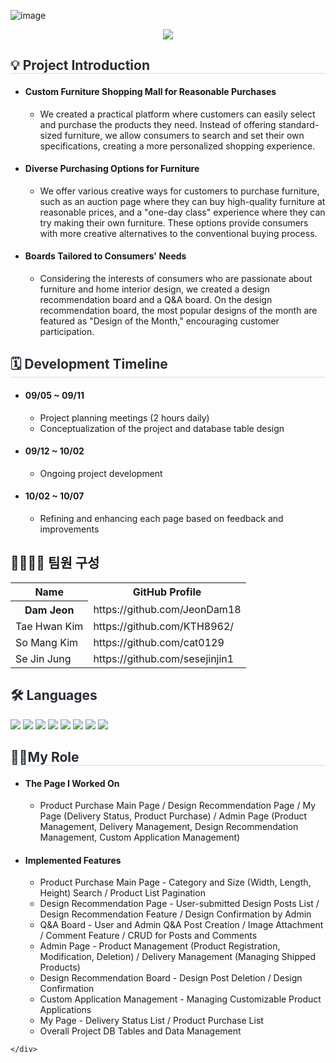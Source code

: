 ![image](https://github.com/user-attachments/assets/f79fff8f-607d-4f7b-bbd1-cae55a2a1020)<div align="center">
    <img src="https://capsule-render.vercel.app/api?type=waving&color=ff8002&height=260&text=FURNATURE&animation=&fontColor=ffffff&fontSize=50" />
    </div>
    
<div align="center">
<!--     <img src="" style="width:600px;"> -->
    </div> 
<div style="text-align:left;">
    <h2 style="border-bottom: 1px solid #d8dee4; color: #282d33;">💡 Project Introduction </h2>
     <ul>
        <li>  <h4>Custom Furniture Shopping Mall for Reasonable Purchases </h4>
            <ul>
                <li>We created a practical platform where customers can easily select and purchase the products they need. Instead of offering standard-sized furniture, we allow consumers to search and set their own specifications, creating a more personalized shopping experience.</li>
            </ul>
        </li>
        <li>  <h4>Diverse Purchasing Options for Furniture </h4>
            <ul>
                <li>We offer various creative ways for customers to purchase furniture, such as an auction page where they can buy high-quality furniture at reasonable prices, and a "one-day class" experience where they can try making their own furniture. These options                     provide consumers with more creative alternatives to the conventional buying process.</li>                    
            </ul>
        </li>
        <li>  <h4>Boards Tailored to Consumers' Needs </h4>
            <ul>
                <li>Considering the interests of consumers who are passionate about furniture and home interior design, we created a design recommendation board and a Q&A board. On the design recommendation board, the most popular designs of the month are featured as                         "Design of the Month," encouraging customer participation.</li>                          
            </ul>
        </li>
    </ul>
</div>
<div style="text-align:left;">
    <h2 style="border-bottom: 1px solid #d8dee4; color: #282d33;"> 🗓 Development Timeline </h2>  
    <ul>
        <li> <h4>09/05 ~ 09/11</h4>
            <ul>
                <li>Project planning meetings (2 hours daily)</li>
                <li>Conceptualization of the project and database table design</li>
            </ul>
        </li>
        <li> <h4>09/12 ~ 10/02</h4>
            <ul>
                <li>Ongoing project development</li>                    
            </ul>
        </li>
        <li> <h4>10/02 ~ 10/07</h4>
            <ul>
                <li>Refining and enhancing each page based on feedback and improvements</li>                          
            </ul>
        </li>
    </ul>
</div>
<div style= "text-align:left;"> 
    <div style="font-weight: 700; font-size: 15px; text-align: left; color: #282d33;">  </div> 
    </div>
    <div style= "text-align:left;">
    <h2 tabindex="-1" class="heading-element" dir="auto" >👨‍👩‍👦‍👦 팀원 구성</h2>
        <table >
            <tr>
                <th>Name</th>                    
                <th>GitHub Profile</th>
            </tr>
            <tr>
                <th>Dam Jeon</th>
                <td>https://github.com/JeonDam18</td>
            </tr>
            <tr>
                <td>Tae Hwan Kim</td>
                <td>https://github.com/KTH8962/</td>
            </tr>
            <tr>
                <td>So Mang Kim</td>
                <td>https://github.com/cat0129</td>
            </tr>
            <tr>
                <td>Se Jin Jung</td>
                <td>https://github.com/sesejinjin1</td>
            </tr>
            </table>
        </div>


<div style= "text-align:left;">
    <h2 style="color: #282d33;"> 🛠️ Languages </h2>
    <div style="margin: 0 auto; text-align: left;" align= "left"> <img src="https://img.shields.io/badge/Spring Boot-6DB33F?style=for-the-badge&logo=Spring Boot&logoColor=white">
          <img src="https://img.shields.io/badge/Vue.js-4FC08D?style=for-the-badge&logo=Vue.js&logoColor=white">
          <img src="https://img.shields.io/badge/MySQL-4479A1?style=for-the-badge&logo=MySQL&logoColor=white">
          <img src="https://img.shields.io/badge/Java-007396?style=for-the-badge&logo=Java&logoColor=white">
          <img src="https://img.shields.io/badge/jQuery-0769AD?style=for-the-badge&logo=jQuery&logoColor=white">
          <img src="https://img.shields.io/badge/CSS3-1572B6?style=for-the-badge&logo=CSS3&logoColor=white">
          <img src="https://img.shields.io/badge/HTML5-E34F26?style=for-the-badge&logo=HTML5&logoColor=white">
          <img src="https://img.shields.io/badge/Javascript-F7DF1E?style=for-the-badge&logo=Javascript&logoColor=white">
          </div>
    </div>
    <!--  <div style= "text-align:left;">
    <h2 style="border-bottom: 1px solid #d8dee4; color: #282d33;"> 📕 발표 PPT </h2>  
       <a href="" target="_blank">▶FURNATURE 발표 PPT</a>
       </div>           -->
   <!--    <div style= "text-align:left;">
    <h2 style="border-bottom: 1px solid #d8dee4; color: #282d33;"> 🎞 시연 영상 </h2>    
      <a href="https://www.youtube.com/watch?">▶FURNATURE 시연영상</a>
    </div> -->
    <div style= "text-align:left;">
    <h2 style="border-bottom: 1px solid #d8dee4; color: #282d33; ">   🙋‍♂️My Role </h2>       
       <ul>            
        <li><h4>The Page I Worked On</h4>
            <ul>                    
                <li>Product Purchase Main Page / Design Recommendation Page / My Page (Delivery Status, Product Purchase) / Admin Page (Product Management, Delivery Management, Design Recommendation Management, Custom Application Management)</li>
            </ul>
        </li>            
        <li><h4>Implemented Features</h4>
            <ul>                    
                <li>Product Purchase Main Page - Category and Size (Width, Length, Height) Search / Product List Pagination</li>
                <li>Design Recommendation Page - User-submitted Design Posts List / Design Recommendation Feature / Design Confirmation by Admin</li>
                <li>Q&A Board - User and Admin Q&A Post Creation / Image Attachment / Comment Feature / CRUD for Posts and Comments</li>
                <li>Admin Page - Product Management (Product Registration, Modification, Deletion) / Delivery Management (Managing Shipped Products)</li>
                <li>Design Recommendation Board - Design Post Deletion / Design Confirmation</li>
                <li>Custom Application Management - Managing Customizable Product Applications</li>
                <li>My Page - Delivery Status List / Product Purchase List</li>
                <li>Overall Project DB Tables and Data Management</li>
            </ul>
        </li>
    </ul>
       
    </div>
<!--     <div style= "text-align:left;">
    <h2 style="border-bottom: 1px solid #d8dee4; color: #282d33;">  📑 페이지별 기능 </h2>      
    </div>
    <div style= "text-align:left;">   
    <div style= "text-align:left;">
    <h2 style="border-bottom: 1px solid #d8dee4; color: #282d33;"> 🎇 프로젝트 후기 </h2>       
    </div> -->
    
   
 
    
